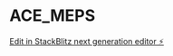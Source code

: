 # ACE_MEPS

[Edit in StackBlitz next generation editor ⚡️](https://stackblitz.com/~/github.com/Ducvuuu/ACE_MEPS)